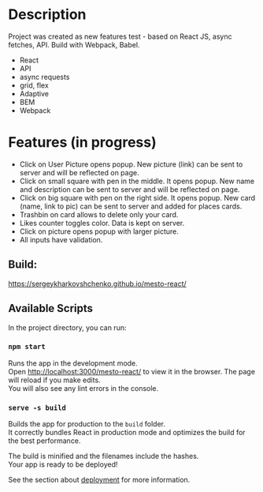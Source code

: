 # Description

Project was created as new features test - based on React JS, async fetches, API. Build with Webpack, Babel.
  + React
  + API
  + async requests
  + grid, flex
  + Adaptive
  + BEM
  + Webpack

# Features (in progress)

* Click on User Picture opens popup. New picture (link) can be sent to server and will be reflected on page.
* Click on small square with pen in the middle. It opens popup. New name and description can be sent to server and will be reflected on page.
* Click on big square with pen on the right side. It opens popup. New card (name, link to pic) can be sent to server and added for places cards. 
* Trashbin on card allows to delete only your card. 
* Likes counter toggles color. Data is kept on server.
* Click on picture opens popup with larger picture.
* All inputs have validation.

## Build:

https://sergeykharkovshchenko.github.io/mesto-react/


## Available Scripts

In the project directory, you can run:

### `npm start`

Runs the app in the development mode.\
Open [http://localhost:3000/mesto-react/](http://localhost:3000/mesto-react) to view it in the browser.
The page will reload if you make edits.\
You will also see any lint errors in the console.

### `serve -s build`

Builds the app for production to the `build` folder.\
It correctly bundles React in production mode and optimizes the build for the best performance.

The build is minified and the filenames include the hashes.\
Your app is ready to be deployed!

See the section about [deployment](https://facebook.github.io/create-react-app/docs/deployment) for more information.

